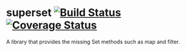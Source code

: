 # superset [![Build Status](https://travis-ci.org/BYK/superset.svg?branch=master)](https://travis-ci.org/BYK/superset) [![Coverage Status](https://coveralls.io/repos/BYK/superset/badge.svg?branch=master)](https://coveralls.io/r/BYK/superset?branch=master)
A library that provides the missing Set methods such as map and filter.
